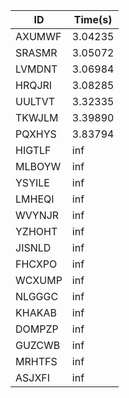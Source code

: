 |ID|Time(s)|
|-|-|
|AXUMWF|3.04235|
|SRASMR|3.05072|
|LVMDNT|3.06984|
|HRQJRI|3.08285|
|UULTVT|3.32335|
|TKWJLM|3.39890|
|PQXHYS|3.83794|
|HIGTLF|inf|
|MLBOYW|inf|
|YSYILE|inf|
|LMHEQI|inf|
|WVYNJR|inf|
|YZHOHT|inf|
|JISNLD|inf|
|FHCXPO|inf|
|WCXUMP|inf|
|NLGGGC|inf|
|KHAKAB|inf|
|DOMPZP|inf|
|GUZCWB|inf|
|MRHTFS|inf|
|ASJXFI|inf|
